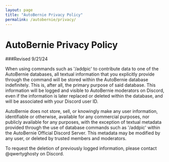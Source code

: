 ```yaml
---
layout: page
title: "AutoBernie Privacy Policy"
permalink: /autobernie/privacy/
---
```


# AutoBernie Privacy Policy
###Revised 9/21/24

When using commands such as '/addpic' to contribute data to one of the AutoBernie databases, all textual information that you explicitly provide through the command will be stored within the AutoBernie database indefinitely. This is, after all, the primary purpose of said database. This information will be logged and visible to AutoBernie moderators on Discord, even if the information is later replaced or deleted within the database, and will be associated with your Discord user ID.

AutoBernie does not store, sell, or knowingly make any user information, identifiable or otherwise, available for any commercial purposes, nor publicly available for any purposes, with the exception of textual metadata provided through the use of database commands such as '/addpic' within the AutoBernie Official Discord Server. This metadata may be modified by any user, or deleted by trusted members and moderators.

To request the deletion of previously logged information, please contact @qwertyghosty on Discord.
